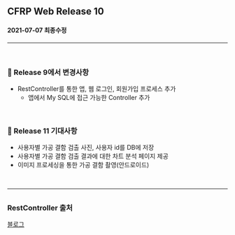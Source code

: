 ## CFRP Web Release 10

#### 2021-07-07 최종수정

***

<br>

### :pushpin: Release 9에서 변경사항

- RestController를 통한 앱, 웹 로그인, 회원가입 프로세스 추가
  - 앱에서 My SQL에 접근 가능한 Controller 추가

<br> 

### :pushpin: Release 11 기대사항

- 사용자별 가공 결함 검출 사진, 사용자 id를 DB에 저장
- 사용자별 가공 결함 검출 결과에 대한 차트 분석 페이지 제공
- 이미지 프로세싱을 통한 가공 결함 촬영(안드로이드)



<br>

***

## 

### RestController 출처

[블로그](https://ecolumbus.tistory.com/4 ) 